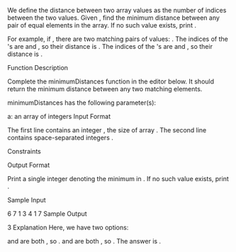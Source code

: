 We define the distance between two array values as the number of indices between the two values. Given , find the minimum distance between any pair of equal elements in the array. If no such value exists, print .

For example, if , there are two matching pairs of values: . The indices of the 's are  and , so their distance is . The indices of the 's are  and , so their distance is .

Function Description

Complete the minimumDistances function in the editor below. It should return the minimum distance between any two matching elements.

minimumDistances has the following parameter(s):

a: an array of integers
Input Format

The first line contains an integer , the size of array .
The second line contains  space-separated integers .

Constraints

Output Format

Print a single integer denoting the minimum  in . If no such value exists, print .

Sample Input

6
7 1 3 4 1 7
Sample Output

3
Explanation
Here, we have two options:

 and  are both , so .
 and  are both , so .
The answer is .
